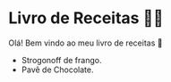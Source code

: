 # Livro de Receitas :woman_cook:

Olá!
Bem vindo ao meu livro de receitas :wave:

- Strogonoff de frango.
- Pavê de Chocolate.

